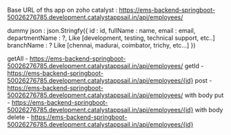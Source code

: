 Base URL of ths app on zoho catalyst : https://ems-backend-springboot-50026276785.development.catalystappsail.in/api/employees/

dummy json : json.Stringfy({
id : id,
fullName : name,
email : email,
departmentName : ?,  Like [development, testing, technical support, etc..]
branchName : ?   Like [chennai, madurai, coimbator, trichy, etc...]
})

getAll - https://ems-backend-springboot-50026276785.development.catalystappsail.in/api/employees/
getId - https://ems-backend-springboot-50026276785.development.catalystappsail.in/api/employees/{id}
post - https://ems-backend-springboot-50026276785.development.catalystappsail.in/api/employees/   with body
put - https://ems-backend-springboot-50026276785.development.catalystappsail.in/api/employees/{id}  with body
delete - https://ems-backend-springboot-50026276785.development.catalystappsail.in/api/employees/{id}
